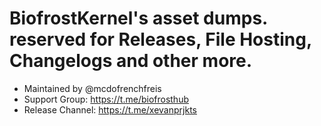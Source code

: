 # BiofrostKernel's asset dumps. reserved for Releases, File Hosting, Changelogs and other more.

* Maintained by @mcdofrenchfreis
* Support Group: https://t.me/biofrosthub
* Release Channel: https://t.me/xevanprjkts
